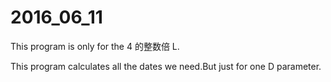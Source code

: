 # 2016_06_11


This program is only for the 4 的整数倍 L.



This program calculates all the dates we need.But just for one D parameter.